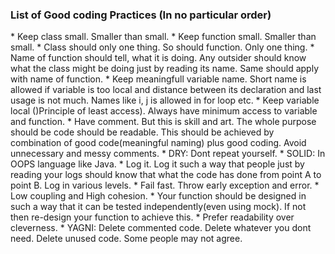 <h3>List of Good coding Practices (In no particular order)</h3>
* Keep class small. Smaller than small. 
* Keep function small. Smaller than small.
* Class should only one thing. So should function. Only one thing.
* Name of function should tell, what it is doing. Any outsider should know what the class might be doing just
by reading its name. Same should apply with name of function.
* Keep meaningfull variable name. Short name is allowed if variable is too local and distance between 
its declaration and last usage is not much. Names like i, j is allowed in for loop etc.
* Keep variable local ()Principle of least access). Always have minimum access to variable and function.
* Have comment. But this is skill and art. The whole purpose should be code should be readable.
This should be achieved by combination of good code(meaningful naming) plus good coding. Avoid 
unnecessary and messy comments.
* DRY: Dont repeat yourself.
* SOLID: In OOPS language like Java.
* Log it. Log it such a way that people just by reading your logs should know that what the code
has done from point A to point B. Log in various levels.
* Fail fast. Throw early exception and error.
* Low coupling and High cohesion.
* Your function should be designed in such a way that it can be tested independently(even using mock).
If not then re-design your function to achieve this.
* Prefer readability over cleverness.
* YAGNI: Delete commented code. Delete whatever you dont need. Delete unused code. Some people may not agree.


